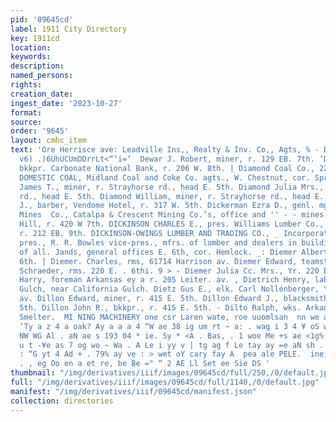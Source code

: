```yaml
---
pid: '09645cd'
label: 1911 City Directory
key: 1911cd
location: 
keywords: 
description: 
named_persons: 
rights: 
creation_date: 
ingest_date: '2023-10-27'
format: 
source: 
order: '9645'
layout: cmhc_item
text: 'Ore Herrisce ave: Leadville Ins,, Realty & Inv. Co,, Agts, % - DEW}... £»+»11:0.~)©)—.).).”v)
  v6) .)6UhUCUmDDrrLt<“‘i=‘  Dewar J. Robert, miner, r. 129 EB. 7th. ‘Deyo Victor,
  bkkpr. Carbonate National Bank, r. 206 W. 8th. | Diamond Coal Co., 225 W. 3d. DIAMOND
  DOMESTIC COAL, Midland Coal and Coke Co. agts., W. Chestnut, cor. Spruce. Diamond
  James T., miner, r. Strayhorse rd., head E. 5th. Diamond Julia Mrs., r. Strayhorse
  rd., head E. 5th. Diamond William, miner, r. Strayhorse rd., head E. 5th. Dice Charles
  J., barber, Vendome Hotel, r. 317 W. 5th. Dickerman Ezra D., genl. mgr. Star Consolidated
  Mines  Co., Catalpa & Crescent Mining Co.’s, office and '' - - mines, Carbonate
  Hill, r. 420 W 7th. DICKINSON CHARLES E., pres. Williams Lumber Co., 6th, cor. Hemlock,
  r. 212 EB. 9th. DICKINSON-OWINGS LUMBER AND TRADING CO., _ Incorporated, C. E. Dickinson
  pres., R. R. Bowles vice-pres., mfrs. of lumber and dealers in building material
  of all. Jands, general offices E. 6th, cor. Hemlock. _: Diemer Albert; r. 320. E.
  6th. | Diemer. Charles, rms, 61714 Harrison av. Diemer Edward, teamster r Harry
  Schraeder, rms. 220 E. . 6thi. 9 > - Diemer Julia Cc. Mrs., Yr. 220 E. 6th. Dierstein
  Harry, foreman Arkansas ey a r. 205 Leiter. av. , Dietrich Henry, lab, Tr. Georgia
  Gulch, near California Gulch. Dietz Gus E., elk. Carl Nollénberger, Yr. 603 Harrison
  av. Dillon Edward, miner, r. 415 E. 5th. Dillon Edward J., blacksmith, r. 415 E.
  5th. Dillon John R., bkkpr., r. 415 E. 5th. - Dilto Ralph, wks. Arkansas Valley
  Smelter.  MI NING MACHINERY one csr Laren wate, roe uuomlsan  nn we a Sen us a Ae
  ‘Ty a z 4 a oak? Ay a a a 4 “W ae 38 ig um rt ~ a: . wag i 3 4 ¥ oS we 7 1g ag we
  NW WG Al . aN ae s 193 04 * ie. Sy * <A . Bas, . 1 woe Me +s ae <1g% a 2g “NY an
  u t -¥e as 7 og wo ~ Wa . A Le i yy v | tg ag f Le tay ay =e aN sh . | et “ vy 7
  : “G yt 4 Ad + . 79% ay ve : > wet oY cary fay A  pea ale PELE.  ine,     - . fee
  . , eg Oo en a et re, be Be =" “ 2 AE Ll Set ee Sie DS '
thumbnail: "/img/derivatives/iiif/images/09645cd/full/250,/0/default.jpg"
full: "/img/derivatives/iiif/images/09645cd/full/1140,/0/default.jpg"
manifest: "/img/derivatives/iiif/09645cd/manifest.json"
collection: directories
---
```

